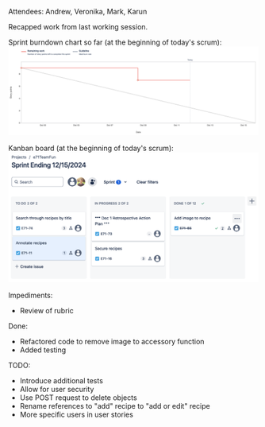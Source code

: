 Attendees: Andrew, Veronika, Mark, Karun

Recapped work from last working session.

Sprint burndown chart so far (at the beginning of today's scrum):
![Burndown](images/Burndown_Dec11.png)

Kanban board (at the beginning of today's scrum):
![Burndown](images/Kanban_Dec11.png)

Impediments:
* Review of rubric

Done:
* Refactored code to remove image to accessory function
* Added testing

TODO:
* Introduce additional tests
* Allow for user security
* Use POST request to delete objects
* Rename references to "add" recipe to "add or edit" recipe
* More specific users in user stories
